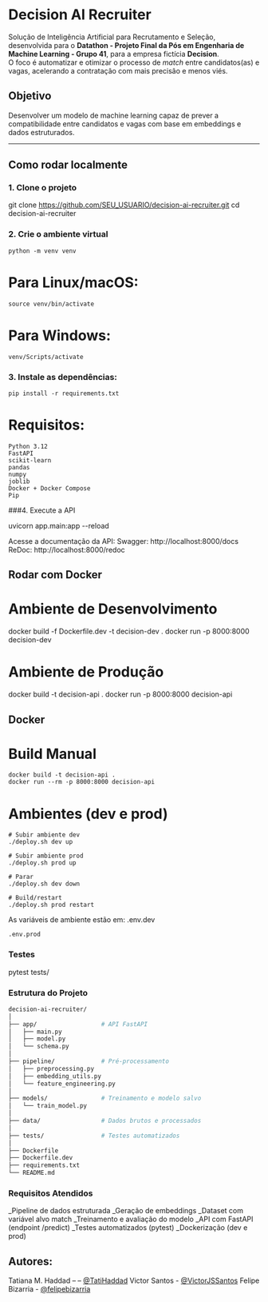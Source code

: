 # Decision AI Recruiter

Solução de Inteligência Artificial para Recrutamento e Seleção, desenvolvida para o **Datathon - Projeto Final da Pós em Engenharia de Machine Learning - Grupo 41**, para a empresa fictícia **Decision**.  
O foco é automatizar e otimizar o processo de *match* entre candidatos(as) e vagas, acelerando a contratação com mais precisão e menos viés.



## Objetivo
Desenvolver um modelo de machine learning capaz de prever a compatibilidade entre candidatos e vagas com base em embeddings e dados estruturados.

---

## Como rodar localmente

### 1. Clone o projeto
 
 git clone https://github.com/SEU_USUARIO/decision-ai-recruiter.git
 cd decision-ai-recruiter

### 2. Crie o ambiente virtual
 
    python -m venv venv
 # Para Linux/macOS: 
    source venv/bin/activate

 # Para Windows: 
    venv/Scripts/activate
    

### 3. Instale as dependências:
    pip install -r requirements.txt

# Requisitos:
    Python 3.12
    FastAPI
    scikit-learn
    pandas
    numpy
    joblib
    Docker + Docker Compose
    Pip

###4. Execute a API
 
 uvicorn app.main:app --reload

Acesse a documentação da API:
    Swagger: http://localhost:8000/docs
    ReDoc: http://localhost:8000/redoc


## Rodar com Docker
# Ambiente de Desenvolvimento
 docker build -f Dockerfile.dev -t decision-dev .
 docker run -p 8000:8000 decision-dev
 
# Ambiente de Produção

 docker build -t decision-api .
 docker run -p 8000:8000 decision-api


## Docker

# Build Manual
    docker build -t decision-api .
    docker run --rm -p 8000:8000 decision-api


# Ambientes (dev e prod)
    # Subir ambiente dev
    ./deploy.sh dev up

    # Subir ambiente prod
    ./deploy.sh prod up

    # Parar
    ./deploy.sh dev down

    # Build/restart
    ./deploy.sh prod restart


As variáveis de ambiente estão em:
    .env.dev

    .env.prod
    
### Testes
 pytest tests/

### Estrutura do Projeto

```bash
decision-ai-recruiter/
│
├── app/                  # API FastAPI
│   ├── main.py
│   ├── model.py
│   └── schema.py
│
├── pipeline/             # Pré-processamento
│   ├── preprocessing.py
│   ├── embedding_utils.py
│   └── feature_engineering.py
│
├── models/               # Treinamento e modelo salvo
│   └── train_model.py
│
├── data/                 # Dados brutos e processados
│
├── tests/                # Testes automatizados
│
├── Dockerfile
├── Dockerfile.dev
├── requirements.txt
└── README.md
```    


### Requisitos Atendidos
 _Pipeline de dados estruturada
 _Geração de embeddings
 _Dataset com variável alvo match
 _Treinamento e avaliação do modelo
 _API com FastAPI (endpoint /predict)
 _Testes automatizados (pytest)
 _Dockerização (dev e prod)


## Autores:

Tatiana M. Haddad – – [@TatiHaddad](https://github.com/TatiHaddad)
Victor Santos - [@VictorJSSantos](https://github.com/VictorJSSantos)
Felipe Bizarria - [@felipebizarria](https://github.com/felipebizarria)
